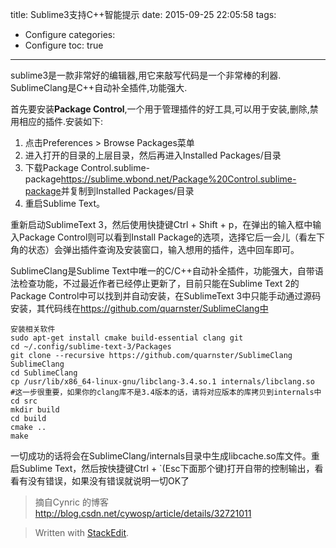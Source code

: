title: Sublime3支持C++智能提示
date: 2015-09-25 22:05:58
tags:
- Configure
categories:
- Configure
toc: true
---

sublime3是一款非常好的编辑器,用它来敲写代码是一个非常棒的利器. SublimeClang是C++自动补全插件,功能强大.

首先要安装**Package Control**,一个用于管理插件的好工具,可以用于安装,删除,禁用相应的插件.安装如下:

1. 点击Preferences > Browse Packages菜单
2. 进入打开的目录的上层目录，然后再进入Installed Packages/目录
3. 下载Package Control.sublime-package<https://sublime.wbond.net/Package%20Control.sublime-package>并复制到Installed Packages/目录
4. 重启Sublime Text。

重新启动SublimeText 3，然后使用快捷键Ctrl + Shift + p，在弹出的输入框中输入Package Control则可以看到Install Package的选项，选择它后一会儿（看左下角的状态）会弹出插件查询及安装窗口，输入想用的插件，选中回车即可。

SublimeClang是Sublime Text中唯一的C/C++自动补全插件，功能强大，自带语法检查功能，不过最近作者已经停止更新了，目前只能在Sublime Text 2的Package Control中可以找到并自动安装，在SublimeText 3中只能手动通过源码安装，其代码线在<https://github.com/quarnster/SublimeClang中>

```
安装相关软件
sudo apt-get install cmake build-essential clang git
cd ~/.config/sublime-text-3/Packages
git clone --recursive https://github.com/quarnster/SublimeClang SublimeClang
cd SublimeClang
cp /usr/lib/x86_64-linux-gnu/libclang-3.4.so.1 internals/libclang.so   #这一步很重要，如果你的clang库不是3.4版本的话，请将对应版本的库拷贝到internals中
cd src
mkdir build
cd build
cmake ..
make
```

一切成功的话将会在SublimeClang/internals目录中生成libcache.so库文件。重启Sublime Text，然后按快捷键Ctrl + `(Esc下面那个键)打开自带的控制输出，看看有没有错误，如果没有错误就说明一切OK了

>摘自Cynric 的博客 <http://blog.csdn.net/cywosp/article/details/32721011>


> Written with [StackEdit](https://stackedit.io/).

